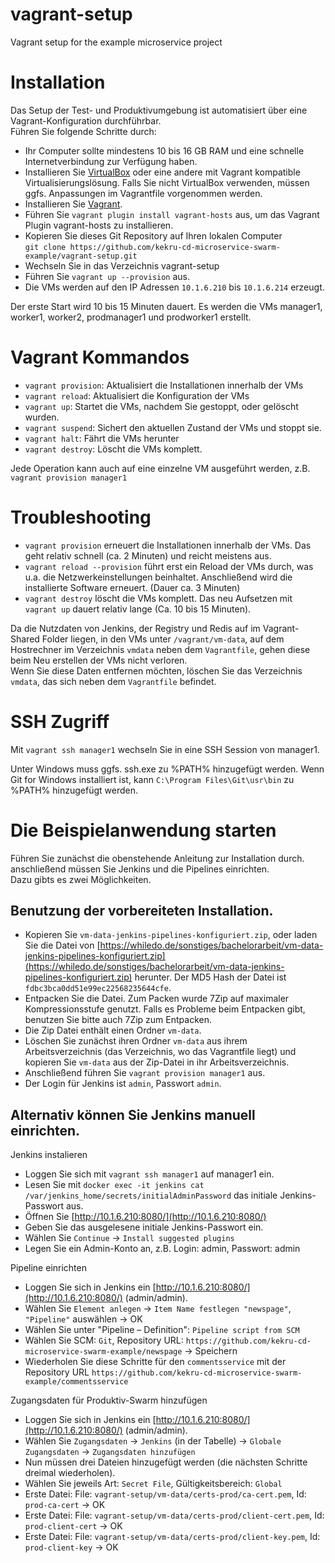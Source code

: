 # vagrant-setup
Vagrant setup for the example microservice project

# Installation  
Das Setup der Test- und Produktivumgebung ist automatisiert über eine Vagrant-Konfiguration durchführbar.  
Führen Sie folgende Schritte durch:  

+ Ihr Computer sollte mindestens 10 bis 16 GB RAM und eine schnelle Internetverbindung zur Verfügung haben.
+ Installieren Sie [VirtualBox](https://www.virtualbox.org/wiki/Downloads) oder eine andere mit Vagrant kompatible Virtualisierungslösung. Falls Sie nicht VirtualBox verwenden, müssen ggfs. Anpassungen im Vagrantfile vorgenommen werden.	
+ Installieren Sie [Vagrant](https://www.vagrantup.com/downloads.html).	
+ Führen Sie `vagrant plugin install vagrant-hosts` aus, um das Vagrant Plugin vagrant-hosts zu installieren.
+ Kopieren Sie dieses Git Repository auf Ihren lokalen Computer  
  `git clone https://github.com/kekru-cd-microservice-swarm-example/vagrant-setup.git`
+ Wechseln Sie in das Verzeichnis vagrant-setup
+ Führen Sie `vagrant up --provision` aus.
+ Die VMs werden auf den IP Adressen `10.1.6.210` bis `10.1.6.214` erzeugt.

Der erste Start wird 10 bis 15 Minuten dauert. Es werden die VMs manager1, worker1, worker2, prodmanager1 und prodworker1 erstellt.

# Vagrant Kommandos
+ `vagrant provision`: Aktualisiert die Installationen innerhalb der VMs
+ `vagrant reload`: Aktualisiert die Konfiguration der VMs
+ `vagrant up`: Startet die VMs, nachdem Sie gestoppt, oder gelöscht wurden.
+ `vagrant suspend`: Sichert den aktuellen Zustand der VMs und stoppt sie.
+ `vagrant halt`: Fährt die VMs herunter
+ `vagrant destroy`: Löscht die VMs komplett.

Jede Operation kann auch auf eine einzelne VM ausgeführt werden, z.B. `vagrant provision manager1` 

# Troubleshooting  
+ `vagrant provision` erneuert die Installationen innerhalb der VMs. Das geht relativ schnell (ca. 2 Minuten) und reicht meistens aus.
+ `vagrant reload --provision` führt erst ein Reload der VMs durch, was u.a. die Netzwerkeinstellungen beinhaltet. Anschließend wird die installierte Software erneuert. (Dauer ca. 3 Minuten)
+ `vagrant destroy` löscht die VMs komplett. Das neu Aufsetzen mit `vagrant up` dauert relativ lange (Ca. 10 bis 15 Minuten).
  
Da die Nutzdaten von Jenkins, der Registry und Redis auf im Vagrant-Shared Folder liegen, in den VMs unter `/vagrant/vm-data`, auf dem Hostrechner im Verzeichnis `vmdata` neben dem `Vagrantfile`, gehen diese beim Neu erstellen der VMs nicht verloren.  
Wenn Sie diese Daten entfernen möchten, löschen Sie das Verzeichnis `vmdata`, das sich neben dem `Vagrantfile` befindet.

# SSH Zugriff
Mit `vagrant ssh manager1` wechseln Sie in eine SSH Session von manager1.  

Unter Windows muss ggfs. ssh.exe zu %PATH% hinzugefügt werden. Wenn Git for Windows installiert ist, kann `C:\Program Files\Git\usr\bin` zu %PATH% hinzugefügt werden.

# Die Beispielanwendung starten
Führen Sie zunächst die obenstehende Anleitung zur Installation durch. anschließend müssen Sie Jenkins und die Pipelines einrichten.  
Dazu gibts es zwei Möglichkeiten.  

## Benutzung der vorbereiteten Installation.
+ Kopieren Sie `vm-data-jenkins-pipelines-konfiguriert.zip`, oder laden Sie die Datei von [https://whiledo.de/sonstiges/bachelorarbeit/vm-data-jenkins-pipelines-konfiguriert.zip](https://whiledo.de/sonstiges/bachelorarbeit/vm-data-jenkins-pipelines-konfiguriert.zip) herunter. Der MD5 Hash der Datei ist `fdbc3bca0dd51e99ec22568235644cfe`.  
+ Entpacken Sie die Datei. Zum Packen wurde 7Zip auf maximaler Kompressionsstufe genutzt. Falls es Probleme beim Entpacken gibt, benutzen Sie bitte auch 7Zip zum Entpacken.  
+ Die Zip Datei enthält einen Ordner `vm-data`.  
+ Löschen Sie zunächst ihren Ordner `vm-data` aus ihrem Arbeitsverzeichnis (das Verzeichnis, wo das Vagrantfile liegt) und kopieren Sie `vm-data` aus der Zip-Datei in ihr Arbeitsverzeichnis.  
+ Anschließend führen Sie `vagrant provision manager1` aus.
+ Der Login für Jenkins ist `admin`, Passwort `admin`.

## Alternativ können Sie Jenkins manuell einrichten.  
Jenkins instalieren
+ Loggen Sie sich mit `vagrant ssh manager1` auf manager1 ein.
+ Lesen Sie mit `docker exec -it jenkins cat /var/jenkins_home/secrets/initialAdminPassword` das initiale Jenkins-Passwort aus.
+ Öffnen Sie [http://10.1.6.210:8080/](http://10.1.6.210:8080/)
+ Geben Sie das ausgelesene initiale Jenkins-Passwort ein.
+ Wählen Sie `Continue` -> `Install suggested plugins`
+ Legen Sie ein Admin-Konto an, z.B. Login: admin, Passwort: admin

Pipeline einrichten
+ Loggen Sie sich in Jenkins ein [http://10.1.6.210:8080/](http://10.1.6.210:8080/) (admin/admin).
+ Wählen Sie `Element anlegen` -> `Item Name festlegen "newspage"`, `"Pipeline"` auswählen -> OK
+ Wählen Sie unter "Pipeline – Definition": `Pipeline script from SCM`
+ Wählen Sie SCM: `Git`, Repository URL: `https://github.com/kekru-cd-microservice-swarm-example/newspage` -> Speichern
+ Wiederholen Sie diese Schritte für den `commentsservice` mit der Repository URL `https://github.com/kekru-cd-microservice-swarm-example/commentsservice`

Zugangsdaten für Produktiv-Swarm hinzufügen
+ Loggen Sie sich in Jenkins ein [http://10.1.6.210:8080/](http://10.1.6.210:8080/) (admin/admin).
+ Wählen Sie `Zugangsdaten` -> `Jenkins` (in der Tabelle) -> `Globale Zugangsdaten` -> `Zugangsdaten hinzufügen`
+ Nun müssen drei Dateien hinzugefügt werden (die nächsten Schritte dreimal wiederholen).
+ Wählen Sie jeweils Art: `Secret File`, Gültigkeitsbereich: `Global`
+ Erste Datei: File: `vagrant-setup/vm-data/certs-prod/ca-cert.pem`, Id: `prod-ca-cert` -> OK
+ Erste Datei: File: `vagrant-setup/vm-data/certs-prod/client-cert.pem`, Id: `prod-client-cert` -> OK
+ Erste Datei: File: `vagrant-setup/vm-data/certs-prod/client-key.pem`, Id: `prod-client-key` -> OK

